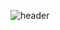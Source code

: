 
![header](https://capsule-render.vercel.app/api?type=transparent&text=Welcome_to_Jisu_github&animation=fadeIn&fontSize=40&animation=fadeIn&fontColor=F67280)

<!--
**Jeon-jisu/Jeon-jisu** is a ✨ _special_ ✨ repository because its `README.md` (this file) appears on your GitHub profile.

Here are some ideas to get you started:

- 🔭 I’m currently working on ...
- 🌱 I’m currently learning ...
- 👯 I’m looking to collaborate on ...
- 🤔 I’m looking for help with ...
- 💬 Ask me about ...
- 📫 How to reach me: ...
- 😄 Pronouns: ...
- ⚡ Fun fact: ...
-->

